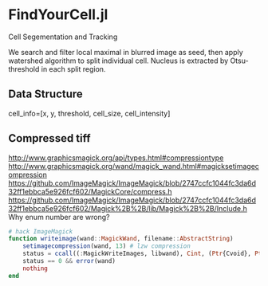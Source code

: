 # FindYourCell.jl
Cell Segementation and Tracking

We search and filter local maximal in blurred image as seed, then apply 
watershed
algorithm to split individual cell. Nucleus is extracted by Otsu-threshold
in each split region.

## Data Structure
cell_info=[x, y, threshold, cell_size, cell_intensity]

## Compressed tiff
http://www.graphicsmagick.org/api/types.html#compressiontype
http://www.graphicsmagick.org/wand/magick_wand.html#magicksetimagecompression
https://github.com/ImageMagick/ImageMagick/blob/2747ccfc1044fc3da6d32ff1ebbca5e926fcf602/MagickCore/compress.h
https://github.com/ImageMagick/ImageMagick/blob/2747ccfc1044fc3da6d32ff1ebbca5e926fcf602/Magick%2B%2B/lib/Magick%2B%2B/Include.h
Why enum number are wrong?

```julia
# hack ImageMagick
function writeimage(wand::MagickWand, filename::AbstractString)
    setimagecompression(wand, 13) # lzw compression
    status = ccall((:MagickWriteImages, libwand), Cint, (Ptr{Cvoid}, Ptr{UInt8}, Cint), wand, filename, true)
    status == 0 && error(wand)
    nothing
end
```
